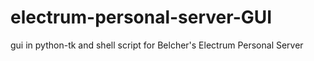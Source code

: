 # electrum-personal-server-GUI
gui in python-tk and shell script for Belcher's Electrum Personal Server
